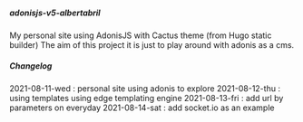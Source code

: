 ##### adonisjs-v5-albertabril

My personal site using AdonisJS with Cactus theme (from Hugo static builder) 
The aim of this project it is just to play around with adonis as a cms.

##### Changelog
 
2021-08-11-wed : personal site using adonis to explore
2021-08-12-thu : using templates using edge templating engine 
2021-08-13-fri : add url by parameters on everyday
2021-08-14-sat : add socket.io as an example

